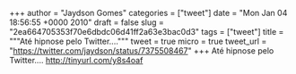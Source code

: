 
+++
author = "Jaydson Gomes"
categories = ["tweet"]
date = "Mon Jan 04 18:56:55 +0000 2010"
draft = false
slug = "2ea664705353f70e6dbdc06d41ff2a63e3bac0d3"
tags = ["tweet"]
title = """Até hipnose pelo Twitter...."""
tweet = true
micro = true
tweet_url = "https://twitter.com/jaydson/status/7375508467"
+++
Até hipnose pelo Twitter.... http://tinyurl.com/y8s4oaf
